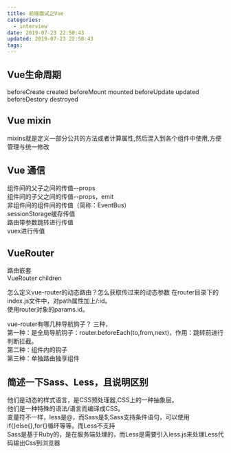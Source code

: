 ```yaml
---
title: 前端面试之Vue
categories:
  - interview
date: 2019-07-23 22:50:43
updated: 2019-07-23 22:50:43
tags:
---
```


## Vue生命周期

beforeCreate
created
beforeMount
mounted
beforeUpdate
updated
beforeDestory
destroyed

## Vue mixin

mixins就是定义一部分公共的方法或者计算属性,然后混入到各个组件中使用,方便管理与统一修改

## Vue 通信

组件间的父子之间的传值--props  
组件间的子父之间的传值--props，emit  
非组件间的组件间的传值（简称：EventBus）  
sessionStorage缓存传值  
路由带参数跳转进行传值  
vuex进行传值  

## VueRouter

路由嵌套  
VueRouter children

怎么定义vue-router的动态路由？怎么获取传过来的动态参数
在router目录下的index.js文件中，对path属性加上/:id。  
使用router对象的params.id。  

vue-router有哪几种导航钩子？
三种，  
第一种：是全局导航钩子：router.beforeEach(to,from,next)，作用：跳转前进行判断拦截。  
第二种：组件内的钩子  
第三种：单独路由独享组件  

## 简述一下Sass、Less，且说明区别

他们是动态的样式语言，是CSS预处理器,CSS上的一种抽象层。  
他们是一种特殊的语法/语言而编译成CSS。  
变量符不一样，less是@，而Sass是$;Sass支持条件语句，可以使用if{}else{},for{}循环等等。而Less不支持  
Sass是基于Ruby的，是在服务端处理的，而Less是需要引入less.js来处理Less代码输出Css到浏览器  
